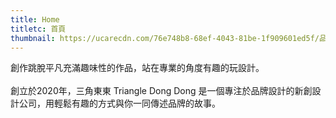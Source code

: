 ```yaml
---
title: Home
titletc: 首頁
thumbnail: https://ucarecdn.com/76e748b8-68ef-4043-81be-1f909601ed5f/品牌展示封面
---
```


<div class="gsap-heading">
創作跳脫平凡充滿趣味性的作品，站在專業的角度有趣的玩設計。
</div>
<br>
<div class="gsap-heading">
創立於2020年，三角東東 Triangle Dong Dong
是一個專注於品牌設計的新創設計公司，用輕鬆有趣的方式與你一同傳述品牌的故事。
</div>

